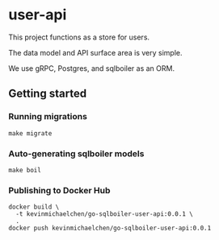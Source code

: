 # user-api
This project functions as a store for users.

The data model and API surface area is very simple.

We use gRPC, Postgres, and sqlboiler as an ORM.

## Getting started
### Running migrations
```
make migrate
```

### Auto-generating sqlboiler models
```
make boil
```

### Publishing to Docker Hub
```
docker build \
  -t kevinmichaelchen/go-sqlboiler-user-api:0.0.1 \
  .
docker push kevinmichaelchen/go-sqlboiler-user-api:0.0.1
```
